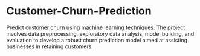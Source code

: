 # Customer-Churn-Prediction
Predict customer churn using machine learning techniques. The project involves data preprocessing, exploratory data analysis, model building, and evaluation to develop a robust churn prediction model aimed at assisting businesses in retaining customers.
